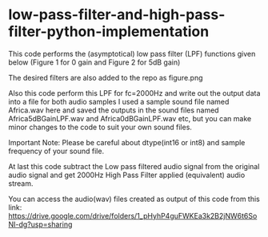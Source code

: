 # low-pass-filter-and-high-pass-filter-python-implementation

This code performs the (asymptotical) low pass filter (LPF) functions given
below (Figure 1 for 0 gain and Figure 2 for 5dB gain)

The desired filters are also added to the repo as figure.png

Also this code perform this LPF for fc=2000Hz and write out the output data into a file for both
audio samples I used a sample sound file named Africa.wav here and saved the outputs in the sound 
files named Africa5dBGainLPF.wav and Africa0dBGainLPF.wav etc, but you can make minor changes to 
the code to suit your own sound files.

Important Note: Please be careful about dtype(int16 or int8) and sample frequency of your sound file.

At last this code subtract the Low pass filtered audio signal from the original audio signal and 
get 2000Hz High Pass Filter applied (equivalent) audio stream.


You can access the audio(wav) files created as output of this code from this link:
https://drive.google.com/drive/folders/1_pHyhP4guFWKEa3k2B2jNW6t6SoNI-dg?usp=sharing


